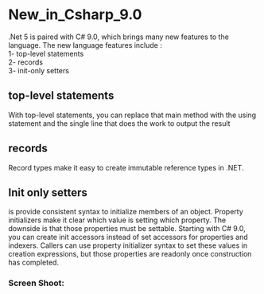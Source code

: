# New_in_Csharp_9.0  

.Net 5 is paired with C# 9.0, which brings many new features to the language. The new language features include : \
1- top-level statements\
2- records\
3- init-only setters

## top-level statements 

With top-level statements, you can replace that main method with the using statement and the single line that does the work to output the result

 
## records

Record types make it easy to create immutable reference types in .NET.

## Init only setters

is provide consistent syntax to initialize members of an object. Property initializers make it clear which value is setting which property. The downside is that those properties must be settable. Starting with C# 9.0, you can create init accessors instead of set accessors for properties and indexers. Callers can use property initializer syntax to set these values in creation expressions, but those properties are readonly once construction has completed.

### Screen Shoot:

